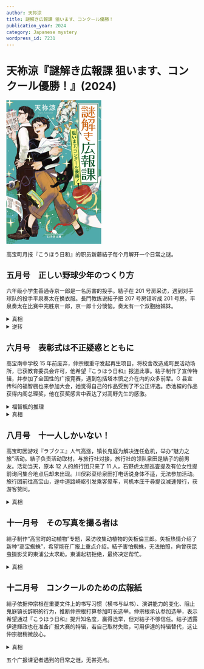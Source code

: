 ```yaml
---
author: 天祢涼
title: 謎解き広報課 狙います、コンクール優勝！
publication_year: 2024
category: Japanese mystery
wordpress_id: 7231
---
```


# 天祢涼『謎解き広報課 狙います、コンクール優勝！』(2024)

<img src=images/2024_cover.jpg width=250/>

高宝町月报『こうほう日和』的职员新藤結子每个月解开一个日常之谜。

## 五月号　正しい野球少年のつくり方

六年级小学生善通寺京一郎是一名厉害的投手。結子在 201 号房采访，遇到对手球队的投手平泉奏太在换衣服。長門教练说結子把 207 号房错听成 201 号房。平泉奏太在比赛中完胜京一郎，京一郎十分懊恼。奏太有一个双胞胎妹妹。

<details><summary>真相</summary>
奏太胳膊受伤，投球的是奏太的双胞胎妹妹（伏线：她没有在更衣室换衣服）。
</details>

<details><summary>逆转</summary>
奏太为了让京一郎以为自己是妹妹冒充，和長門教练配合演戏（伏线：拒绝拍集体照）。
</details>

## 六月号　表彰式は不正疑惑とともに

高宝南中学校 15 年前废弃，仲宗根重守发起再生项目，将校舍改造成町民活动场所，已获教育委员会许可，他希望『こうほう日和』报道此事。結子制作了宣传特辑，并参加了全国性的广报竞赛，遇到包括塔本慎之介在内的众多前辈。G 县宣传科的福智楓也来参加大会，她觉得自己的作品受到了不公正评选。赤池櫂的作品获得内阁总理奖，他在获奖感言中表达了对高野先生的感激。

<details><summary>福智楓的推理</summary>
赤池绰号“タロー”，源自二战后的日本艺术家岡本太郎。赤池是总务大臣岡本修蔵的儿子。
</details>

<details><summary>真相</summary>
赤池的父亲是塔本慎之介。楓没有获奖是因为她制作的广报内容重复。
</details>

## 八月号　十一人しかいない！

高宝町因游戏『ラブクエ』人气高涨，镇长鬼庭为解决连任危机，举办“魅力之旅”活动。結子负责活动取材，与旅行社对接，旅行社的领队泉田是結子的前男友。活动当天，原本 12 人的旅行团只来了 11 人，石野虎太郎巡査提及有位女性提前询问集合地点后却未出现。川俣彩菜给泉田打电话说身体不适，无法参加活动。旅行团前往高宝山，途中道路崎岖引发乘客晕车，司机本庄千尋提议减速慢行，获游客赞同。

<details><summary>真相</summary>
司机不是本庄千尋，而是他的女朋友川俣彩菜。本庄身体不适，川俣代替他开车，还在泉田来电时因害怕暴露而将手机关机。
</details>

## 十一月号　その写真を撮る者は

結子制作“高宝町的动植物”专题，采访收集动植物的矢板倫三郎。矢板热情介绍了新种“高宝蜘蛛”，希望能在广报上重点介绍。結子害怕蜘蛛，无法拍照，向曾获昆虫摄影奖的東浦公太求助。東浦起初拒绝，最终决定帮忙。

<details><summary>真相</summary>
東浦拒绝是因为他也害怕蜘蛛。（伏线：東浦拍蜘蛛照片时要求一个人，让結子换荧光灯是因为旁边有蜘蛛。）
</details>

## 十二月号　コンクールのための広報紙

結子依据仲宗根在重要文件上的书写习惯（横书与纵书）、演讲能力的变化、阻止鬼庭镇长辞职的行为，推断仲宗根打算参加町长选举。仲宗根承认参加选举，表示希望通过『こうほう日和』提升知名度，赢得选举，但对結子不够信任。结子透露伊達輝政也在准备广报大赛的特辑，若自己取材失败，可用伊達的特辑替代，这让仲宗根稍微放心。

<details><summary>真相</summary>
仲宗根认为結子没想在高宝町定居，是个动机不纯的“外人”，所以不想她的作品在比赛中获奖。
</details>

五个广报课记者遇到的日常之谜，无甚亮点。